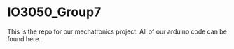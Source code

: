 # IO3050_Group7

This is the repo for our mechatronics project. All of our arduino code can be found here.
